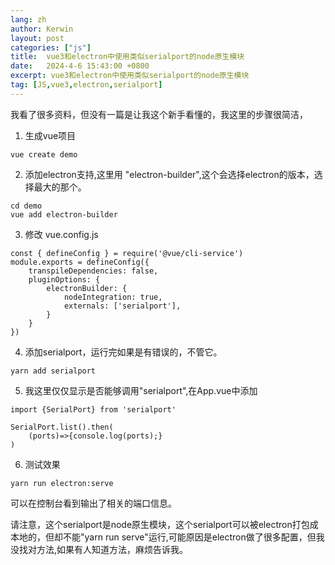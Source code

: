 ```yaml
---
lang: zh
author: Kerwin
layout: post
categories: ["js"]
title:  vue3和electron中使用类似serialport的node原生模块
date:   2024-4-6 15:43:00 +0800
excerpt: vue3和electron中使用类似serialport的node原生模块
tag: [JS,vue3,electron,serialport]
---
```


我看了很多资料，但没有一篇是让我这个新手看懂的，我这里的步骤很简洁，  

1. 生成vue项目
```
vue create demo
```
2. 添加electron支持,这里用 "electron-builder",这个会选择electron的版本，选择最大的那个。
```
cd demo
vue add electron-builder
```
3. 修改 vue.config.js
```
const { defineConfig } = require('@vue/cli-service')
module.exports = defineConfig({
	transpileDependencies: false,
	pluginOptions: {
		electronBuilder: {
			nodeIntegration: true,
			externals: ['serialport'], 
		}
	}
})
```
4. 添加serialport，运行完如果是有错误的，不管它。
```
yarn add serialport
```
5. 我这里仅仅显示是否能够调用"serialport",在App.vue中添加
```
import {SerialPort} from 'serialport'

SerialPort.list().then(
	(ports)=>{console.log(ports);}
)
```
6. 测试效果
```
yarn run electron:serve
```
可以在控制台看到输出了相关的端口信息。

请注意，这个serialport是node原生模块，这个serialport可以被electron打包成本地的，但却不能"yarn run serve"运行,可能原因是electron做了很多配置，但我没找对方法,如果有人知道方法，麻烦告诉我。



